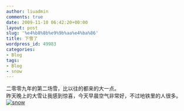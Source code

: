 ```yaml
---
author: liuadmin
comments: true
date: 2009-11-10 06:42:20+00:00
layout: post
slug: '%e4%b8%8b%e9%9b%aa%e4%ba%86'
title: 下雪了
wordpress_id: 49983
categories:
- Blog
tags:
- Blog
- snow
---
```


二零零九年的第二场雪，比以往的都来的大一点。<br />昨天晚上的大雪让我感到惊喜，今天早晨空气非常好，不过地铁里的人很多。<br />[![snow](http://farm3.static.flickr.com/2581/4092220868_4a9c0c2273_o.jpg)](http://www.flickr.com/photos/liumartin/4092220868/)
